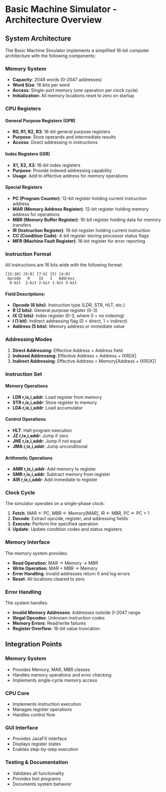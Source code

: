 # Basic Machine Simulator - Architecture Overview

## System Architecture

The Basic Machine Simulator implements a simplified 16-bit computer architecture with the following components:

### Memory System

- **Capacity**: 2048 words (0-2047 addresses)
- **Word Size**: 16 bits per word
- **Access**: Single-port memory (one operation per clock cycle)
- **Initialization**: All memory locations reset to zero on startup

### CPU Registers

#### General Purpose Registers (GPR)

- **R0, R1, R2, R3**: 16-bit general purpose registers
- **Purpose**: Store operands and intermediate results
- **Access**: Direct addressing in instructions

#### Index Registers (IXR)

- **X1, X2, X3**: 16-bit index registers
- **Purpose**: Provide indexed addressing capability
- **Usage**: Add to effective address for memory operations

#### Special Registers

- **PC (Program Counter)**: 12-bit register holding current instruction address
- **MAR (Memory Address Register)**: 12-bit register holding memory address for operations
- **MBR (Memory Buffer Register)**: 16-bit register holding data for memory transfers
- **IR (Instruction Register)**: 16-bit register holding current instruction
- **CC (Condition Code)**: 4-bit register storing processor status flags
- **MFR (Machine Fault Register)**: 16-bit register for error reporting

### Instruction Format

All instructions are 16 bits wide with the following format:

```
[15:10] [9:8] [7:6] [5] [4:0]
 Opcode   R    IX   I   Address
  6-bit  2-bit 2-bit 1-bit 5-bit
```

#### Field Descriptions:

- **Opcode (6 bits)**: Instruction type (LDR, STR, HLT, etc.)
- **R (2 bits)**: General purpose register (0-3)
- **IX (2 bits)**: Index register (0-3, where 0 = no indexing)
- **I (1 bit)**: Indirect addressing flag (0 = direct, 1 = indirect)
- **Address (5 bits)**: Memory address or immediate value

### Addressing Modes

1. **Direct Addressing**: Effective Address = Address field
2. **Indexed Addressing**: Effective Address = Address + IXR[IX]
3. **Indirect Addressing**: Effective Address = Memory[Address + IXR[IX]]

### Instruction Set

#### Memory Operations

- **LDR r,ix,i,addr**: Load register from memory
- **STR r,ix,i,addr**: Store register to memory
- **LDA r,ix,i,addr**: Load accumulator

#### Control Operations

- **HLT**: Halt program execution
- **JZ r,ix,i,addr**: Jump if zero
- **JNE r,ix,i,addr**: Jump if not equal
- **JMA r,ix,i,addr**: Jump unconditional

#### Arithmetic Operations

- **AMR r,ix,i,addr**: Add memory to register
- **SMR r,ix,i,addr**: Subtract memory from register
- **AIR r,ix,i,addr**: Add immediate to register

### Clock Cycle

The simulator operates on a single-phase clock:

1. **Fetch**: MAR ← PC, MBR ← Memory[MAR], IR ← MBR, PC ← PC + 1
2. **Decode**: Extract opcode, register, and addressing fields
3. **Execute**: Perform the specified operation
4. **Update**: Update condition codes and status registers

### Memory Interface

The memory system provides:

- **Read Operation**: MAR → Memory → MBR
- **Write Operation**: MAR + MBR → Memory
- **Error Handling**: Invalid addresses return 0 and log errors
- **Reset**: All locations cleared to zero

### Error Handling

The system handles:

- **Invalid Memory Addresses**: Addresses outside 0-2047 range
- **Illegal Opcodes**: Unknown instruction codes
- **Memory Errors**: Read/write failures
- **Register Overflow**: 16-bit value truncation

## Integration Points

### Memory System

- Provides Memory, MAR, MBR classes
- Handles memory operations and error checking
- Implements single-cycle memory access

### CPU Core

- Implements instruction execution
- Manages register operations
- Handles control flow

### GUI Interface

- Provides JavaFX interface
- Displays register states
- Enables step-by-step execution

### Testing & Documentation

- Validates all functionality
- Provides test programs
- Documents system behavior
